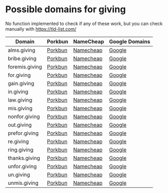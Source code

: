 # Possible domains for giving

No function implemented to check if any of these work, but you can check manually with https://tld-list.com/

| Domain | Porkbun | NameCheap | Google Domains |
|---|---|---|---|
| alms.giving | [Porkbun](https://porkbun.com/checkout/search?prb=e814663da1&tlds=&idnLanguage=&search=search&q=alms.giving) | [Namecheap](https://www.namecheap.com/domains/registration/results/?domain=alms.giving) | [Google](https://domains.google.com/registrar/search?searchTerm=alms.giving) |
| bribe.giving | [Porkbun](https://porkbun.com/checkout/search?prb=e814663da1&tlds=&idnLanguage=&search=search&q=bribe.giving) | [Namecheap](https://www.namecheap.com/domains/registration/results/?domain=bribe.giving) | [Google](https://domains.google.com/registrar/search?searchTerm=bribe.giving) |
| foremis.giving | [Porkbun](https://porkbun.com/checkout/search?prb=e814663da1&tlds=&idnLanguage=&search=search&q=foremis.giving) | [Namecheap](https://www.namecheap.com/domains/registration/results/?domain=foremis.giving) | [Google](https://domains.google.com/registrar/search?searchTerm=foremis.giving) |
| for.giving | [Porkbun](https://porkbun.com/checkout/search?prb=e814663da1&tlds=&idnLanguage=&search=search&q=for.giving) | [Namecheap](https://www.namecheap.com/domains/registration/results/?domain=for.giving) | [Google](https://domains.google.com/registrar/search?searchTerm=for.giving) |
| gain.giving | [Porkbun](https://porkbun.com/checkout/search?prb=e814663da1&tlds=&idnLanguage=&search=search&q=gain.giving) | [Namecheap](https://www.namecheap.com/domains/registration/results/?domain=gain.giving) | [Google](https://domains.google.com/registrar/search?searchTerm=gain.giving) |
| in.giving | [Porkbun](https://porkbun.com/checkout/search?prb=e814663da1&tlds=&idnLanguage=&search=search&q=in.giving) | [Namecheap](https://www.namecheap.com/domains/registration/results/?domain=in.giving) | [Google](https://domains.google.com/registrar/search?searchTerm=in.giving) |
| law.giving | [Porkbun](https://porkbun.com/checkout/search?prb=e814663da1&tlds=&idnLanguage=&search=search&q=law.giving) | [Namecheap](https://www.namecheap.com/domains/registration/results/?domain=law.giving) | [Google](https://domains.google.com/registrar/search?searchTerm=law.giving) |
| mis.giving | [Porkbun](https://porkbun.com/checkout/search?prb=e814663da1&tlds=&idnLanguage=&search=search&q=mis.giving) | [Namecheap](https://www.namecheap.com/domains/registration/results/?domain=mis.giving) | [Google](https://domains.google.com/registrar/search?searchTerm=mis.giving) |
| nonfor.giving | [Porkbun](https://porkbun.com/checkout/search?prb=e814663da1&tlds=&idnLanguage=&search=search&q=nonfor.giving) | [Namecheap](https://www.namecheap.com/domains/registration/results/?domain=nonfor.giving) | [Google](https://domains.google.com/registrar/search?searchTerm=nonfor.giving) |
| out.giving | [Porkbun](https://porkbun.com/checkout/search?prb=e814663da1&tlds=&idnLanguage=&search=search&q=out.giving) | [Namecheap](https://www.namecheap.com/domains/registration/results/?domain=out.giving) | [Google](https://domains.google.com/registrar/search?searchTerm=out.giving) |
| prefor.giving | [Porkbun](https://porkbun.com/checkout/search?prb=e814663da1&tlds=&idnLanguage=&search=search&q=prefor.giving) | [Namecheap](https://www.namecheap.com/domains/registration/results/?domain=prefor.giving) | [Google](https://domains.google.com/registrar/search?searchTerm=prefor.giving) |
| re.giving | [Porkbun](https://porkbun.com/checkout/search?prb=e814663da1&tlds=&idnLanguage=&search=search&q=re.giving) | [Namecheap](https://www.namecheap.com/domains/registration/results/?domain=re.giving) | [Google](https://domains.google.com/registrar/search?searchTerm=re.giving) |
| ring.giving | [Porkbun](https://porkbun.com/checkout/search?prb=e814663da1&tlds=&idnLanguage=&search=search&q=ring.giving) | [Namecheap](https://www.namecheap.com/domains/registration/results/?domain=ring.giving) | [Google](https://domains.google.com/registrar/search?searchTerm=ring.giving) |
| thanks.giving | [Porkbun](https://porkbun.com/checkout/search?prb=e814663da1&tlds=&idnLanguage=&search=search&q=thanks.giving) | [Namecheap](https://www.namecheap.com/domains/registration/results/?domain=thanks.giving) | [Google](https://domains.google.com/registrar/search?searchTerm=thanks.giving) |
| unfor.giving | [Porkbun](https://porkbun.com/checkout/search?prb=e814663da1&tlds=&idnLanguage=&search=search&q=unfor.giving) | [Namecheap](https://www.namecheap.com/domains/registration/results/?domain=unfor.giving) | [Google](https://domains.google.com/registrar/search?searchTerm=unfor.giving) |
| un.giving | [Porkbun](https://porkbun.com/checkout/search?prb=e814663da1&tlds=&idnLanguage=&search=search&q=un.giving) | [Namecheap](https://www.namecheap.com/domains/registration/results/?domain=un.giving) | [Google](https://domains.google.com/registrar/search?searchTerm=un.giving) |
| unmis.giving | [Porkbun](https://porkbun.com/checkout/search?prb=e814663da1&tlds=&idnLanguage=&search=search&q=unmis.giving) | [Namecheap](https://www.namecheap.com/domains/registration/results/?domain=unmis.giving) | [Google](https://domains.google.com/registrar/search?searchTerm=unmis.giving) |
